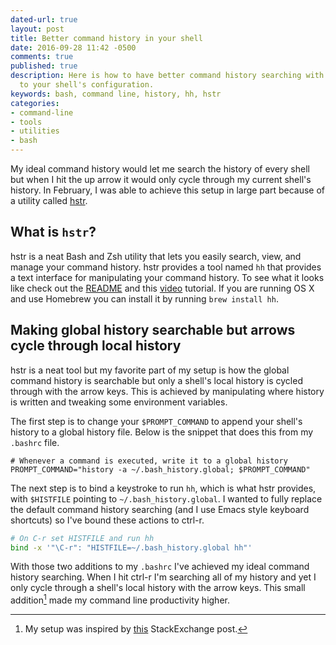 ```yaml
---
dated-url: true
layout: post
title: Better command history in your shell
date: 2016-09-28 11:42 -0500
comments: true
published: true
description: Here is how to have better command history searching with minimal changes
  to your shell's configuration.
keywords: bash, command line, history, hh, hstr
categories:
- command-line
- tools
- utilities
- bash
---
```


My ideal command history would let me search the history of every
shell but when I hit the up arrow it would only cycle through my
current shell's history. In February, I was able to achieve this setup
in large part because of a utility
called [hstr](https://github.com/dvorka/hstr).

## What is `hstr`?

hstr is a neat Bash and Zsh utility that lets you easily search, view,
and manage your command history. hstr provides a tool named `hh` that
provides a text interface for manipulating your command
history. To see what it looks like check out
the [README](https://github.com/dvorka/hstr/blob/master/README.md) and
this [video](https://www.youtube.com/watch?v=sPF29NyXe2U) tutorial. If
you are running OS X and use Homebrew you can install it by running `brew
install hh`.

## Making global history searchable but arrows cycle through local history

hstr is a neat tool but my favorite part of my setup is how the global
command history is searchable but only a shell's local history is
cycled through with the arrow keys. This is achieved by manipulating
where history is written and tweaking some environment variables.

The first step is to change your `$PROMPT_COMMAND` to append your
shell's history to a global history file. Below is the snippet that
does this from my `.bashrc` file.

```
# Whenever a command is executed, write it to a global history
PROMPT_COMMAND="history -a ~/.bash_history.global; $PROMPT_COMMAND"
```

The next step is to bind a keystroke to run `hh`, which is what hstr
provides, with `$HISTFILE` pointing to `~/.bash_history.global`. I
wanted to fully replace the default command history searching (and I
use Emacs style keyboard shortcuts) so I've bound these actions to ctrl-r.

```bash
# On C-r set HISTFILE and run hh
bind -x '"\C-r": "HISTFILE=~/.bash_history.global hh"'
```

With those two additions to my `.bashrc` I've achieved my ideal
command history searching. When I hit ctrl-r I'm searching all of my
history and yet I only cycle through a shell's local history with the
arrow keys. This small addition[^1] made my command line productivity
higher.

[^1]: My setup was inspired by [this](https://unix.stackexchange.com/questions/200225/search-history-from-multiple-bash-session-only-when-ctrl-r-is-used-not-when-a) StackExchange post.
